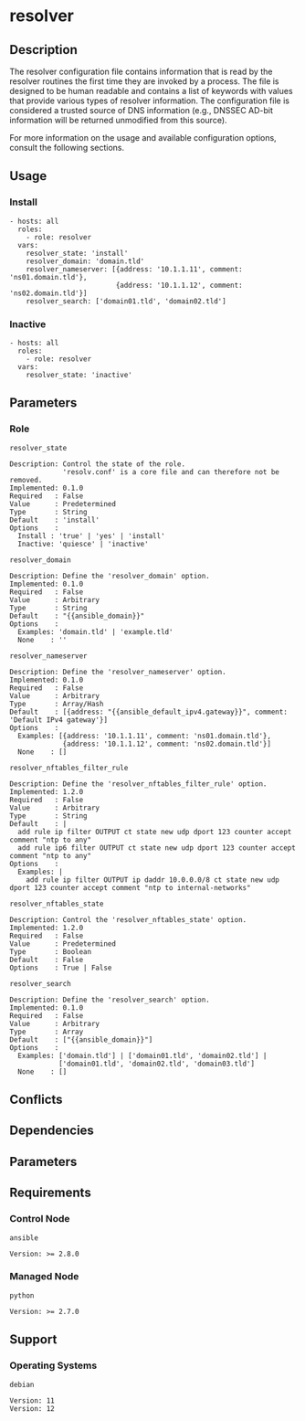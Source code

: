 # resolver

## Description

The resolver configuration file contains information that is read by the
resolver routines the first time they are invoked by a process. The file is
designed to be human readable and contains a list of keywords with values that
provide various types of resolver information.
The configuration file is considered a trusted source of DNS information
(e.g., DNSSEC AD-bit information will be returned unmodified from this source).

For more information on the usage and available configuration options,
consult the following sections.

## Usage

### Install

```
- hosts: all
  roles:
    - role: resolver
  vars:
    resolver_state: 'install'
    resolver_domain: 'domain.tld'
    resolver_nameserver: [{address: '10.1.1.11', comment: 'ns01.domain.tld'},
                          {address: '10.1.1.12', comment: 'ns02.domain.tld'}]
    resolver_search: ['domain01.tld', 'domain02.tld']
```

### Inactive

```
- hosts: all
  roles:
    - role: resolver
  vars:
    resolver_state: 'inactive'
```

## Parameters

### Role

`resolver_state`

    Description: Control the state of the role.
                 'resolv.conf' is a core file and can therefore not be removed.
    Implemented: 0.1.0
    Required   : False
    Value      : Predetermined
    Type       : String
    Default    : 'install'
    Options    :
      Install : 'true' | 'yes' | 'install'
      Inactive: 'quiesce' | 'inactive'

`resolver_domain`

    Description: Define the 'resolver_domain' option.
    Implemented: 0.1.0
    Required   : False
    Value      : Arbitrary
    Type       : String
    Default    : "{{ansible_domain}}"
    Options    :
      Examples: 'domain.tld' | 'example.tld'
      None    : ''

`resolver_nameserver`

    Description: Define the 'resolver_nameserver' option.
    Implemented: 0.1.0
    Required   : False
    Value      : Arbitrary
    Type       : Array/Hash
    Default    : [{address: "{{ansible_default_ipv4.gateway}}", comment: 'Default IPv4 gateway'}]
    Options    :
      Examples: [{address: '10.1.1.11', comment: 'ns01.domain.tld'},
                 {address: '10.1.1.12', comment: 'ns02.domain.tld'}]
      None    : []

`resolver_nftables_filter_rule`

    Description: Define the 'resolver_nftables_filter_rule' option.
    Implemented: 1.2.0
    Required   : False
    Value      : Arbitrary
    Type       : String
    Default    : |
      add rule ip filter OUTPUT ct state new udp dport 123 counter accept comment "ntp to any"
      add rule ip6 filter OUTPUT ct state new udp dport 123 counter accept comment "ntp to any"
    Options    :
      Examples: |
        add rule ip filter OUTPUT ip daddr 10.0.0.0/8 ct state new udp dport 123 counter accept comment "ntp to internal-networks"

`resolver_nftables_state`

    Description: Control the 'resolver_nftables_state' option.
    Implemented: 1.2.0
    Required   : False
    Value      : Predetermined
    Type       : Boolean
    Default    : False
    Options    : True | False

`resolver_search`

    Description: Define the 'resolver_search' option.
    Implemented: 0.1.0
    Required   : False
    Value      : Arbitrary
    Type       : Array
    Default    : ["{{ansible_domain}}"]
    Options    :
      Examples: ['domain.tld'] | ['domain01.tld', 'domain02.tld'] |
                ['domain01.tld', 'domain02.tld', 'domain03.tld']
      None    : []

## Conflicts

## Dependencies

## Parameters

## Requirements

### Control Node

`ansible`

    Version: >= 2.8.0

### Managed Node

`python`

    Version: >= 2.7.0

## Support

### Operating Systems

`debian`

    Version: 11
    Version: 12
